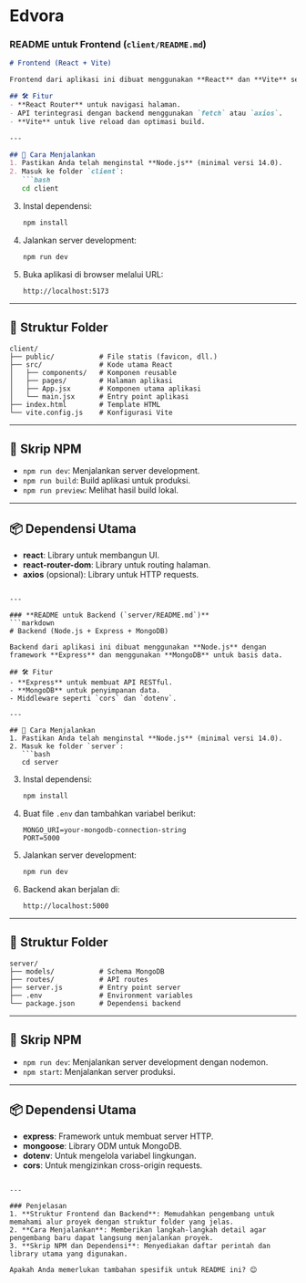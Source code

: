 # Edvora

### **README untuk Frontend (`client/README.md`)**
```markdown
# Frontend (React + Vite)

Frontend dari aplikasi ini dibuat menggunakan **React** dan **Vite** sebagai build tool untuk performa cepat dan pengembangan yang mudah.

## 🛠️ Fitur
- **React Router** untuk navigasi halaman.
- API terintegrasi dengan backend menggunakan `fetch` atau `axios`.
- **Vite** untuk live reload dan optimasi build.

---

## 🚀 Cara Menjalankan
1. Pastikan Anda telah menginstal **Node.js** (minimal versi 14.0).
2. Masuk ke folder `client`:
   ```bash
   cd client
   ```
3. Instal dependensi:
   ```bash
   npm install
   ```
4. Jalankan server development:
   ```bash
   npm run dev
   ```
5. Buka aplikasi di browser melalui URL:
   ```
   http://localhost:5173
   ```

---

## 📁 Struktur Folder
```plaintext
client/
├── public/           # File statis (favicon, dll.)
├── src/              # Kode utama React
│   ├── components/   # Komponen reusable
│   ├── pages/        # Halaman aplikasi
│   ├── App.jsx       # Komponen utama aplikasi
│   └── main.jsx      # Entry point aplikasi
├── index.html        # Template HTML
└── vite.config.js    # Konfigurasi Vite
```

---

## 🔧 Skrip NPM
- `npm run dev`: Menjalankan server development.
- `npm run build`: Build aplikasi untuk produksi.
- `npm run preview`: Melihat hasil build lokal.

---

## 📦 Dependensi Utama
- **react**: Library untuk membangun UI.
- **react-router-dom**: Library untuk routing halaman.
- **axios** (opsional): Library untuk HTTP requests.
```

---

### **README untuk Backend (`server/README.md`)**
```markdown
# Backend (Node.js + Express + MongoDB)

Backend dari aplikasi ini dibuat menggunakan **Node.js** dengan framework **Express** dan menggunakan **MongoDB** untuk basis data.

## 🛠️ Fitur
- **Express** untuk membuat API RESTful.
- **MongoDB** untuk penyimpanan data.
- Middleware seperti `cors` dan `dotenv`.

---

## 🚀 Cara Menjalankan
1. Pastikan Anda telah menginstal **Node.js** (minimal versi 14.0).
2. Masuk ke folder `server`:
   ```bash
   cd server
   ```
3. Instal dependensi:
   ```bash
   npm install
   ```
4. Buat file `.env` dan tambahkan variabel berikut:
   ```
   MONGO_URI=your-mongodb-connection-string
   PORT=5000
   ```
5. Jalankan server development:
   ```bash
   npm run dev
   ```
6. Backend akan berjalan di:
   ```
   http://localhost:5000
   ```

---

## 📁 Struktur Folder
```plaintext
server/
├── models/           # Schema MongoDB
├── routes/           # API routes
├── server.js         # Entry point server
├── .env              # Environment variables
└── package.json      # Dependensi backend
```

---

## 🔧 Skrip NPM
- `npm run dev`: Menjalankan server development dengan nodemon.
- `npm start`: Menjalankan server produksi.

---

## 📦 Dependensi Utama
- **express**: Framework untuk membuat server HTTP.
- **mongoose**: Library ODM untuk MongoDB.
- **dotenv**: Untuk mengelola variabel lingkungan.
- **cors**: Untuk mengizinkan cross-origin requests.
```

---

### Penjelasan
1. **Struktur Frontend dan Backend**: Memudahkan pengembang untuk memahami alur proyek dengan struktur folder yang jelas.
2. **Cara Menjalankan**: Memberikan langkah-langkah detail agar pengembang baru dapat langsung menjalankan proyek.
3. **Skrip NPM dan Dependensi**: Menyediakan daftar perintah dan library utama yang digunakan.

Apakah Anda memerlukan tambahan spesifik untuk README ini? 😊